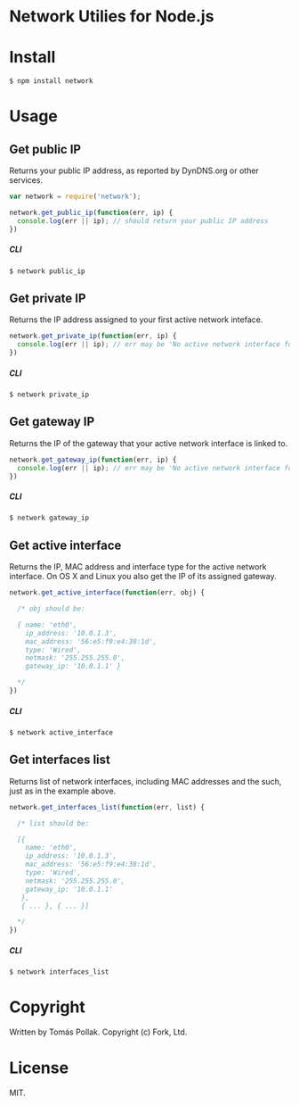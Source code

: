 Network Utilies for Node.js
===========================

# Install

    $ npm install network

# Usage

## Get public IP

Returns your public IP address, as reported by DynDNS.org or other services.

``` js
var network = require('network');

network.get_public_ip(function(err, ip) {
  console.log(err || ip); // should return your public IP address
})
```

##### CLI

    $ network public_ip

## Get private IP

Returns the IP address assigned to your first active network inteface.

``` js
network.get_private_ip(function(err, ip) {
  console.log(err || ip); // err may be 'No active network interface found'.
})
```

##### CLI

    $ network private_ip

## Get gateway IP

Returns the IP of the gateway that your active network interface is linked to.

``` js
network.get_gateway_ip(function(err, ip) {
  console.log(err || ip); // err may be 'No active network interface found.'
})
```

##### CLI

    $ network gateway_ip

## Get active interface

Returns the IP, MAC address and interface type for the active network
interface. On OS X and Linux you also get the IP of its assigned gateway.

``` js
network.get_active_interface(function(err, obj) {

  /* obj should be:

  { name: 'eth0',
    ip_address: '10.0.1.3',
    mac_address: '56:e5:f9:e4:38:1d',
    type: 'Wired',
    netmask: '255.255.255.0',
    gateway_ip: '10.0.1.1' }

  */
})
```

##### CLI

    $ network active_interface

## Get interfaces list

Returns list of network interfaces, including MAC addresses and the such, just
as in the example above.

``` js
network.get_interfaces_list(function(err, list) {

  /* list should be:

  [{
    name: 'eth0',
    ip_address: '10.0.1.3',
    mac_address: '56:e5:f9:e4:38:1d',
    type: 'Wired',
    netmask: '255.255.255.0',
    gateway_ip: '10.0.1.1' 
   },
   { ... }, { ... }]

  */
})
```

##### CLI

    $ network interfaces_list

# Copyright

Written by Tomás Pollak. Copyright (c) Fork, Ltd.

# License

MIT.
